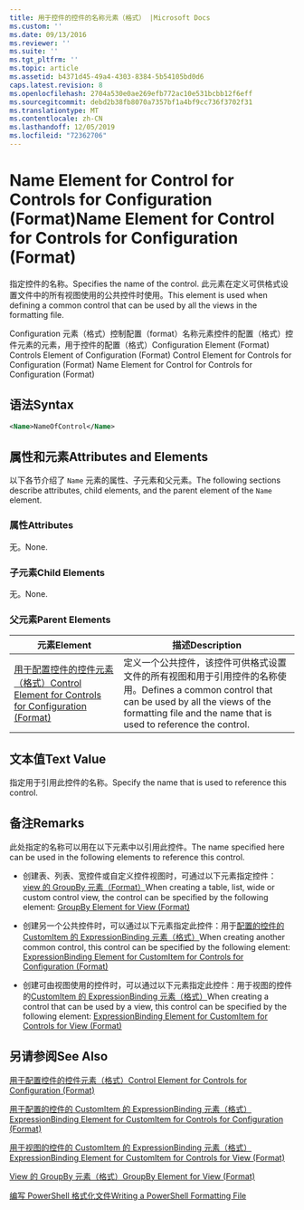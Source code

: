 ```yaml
---
title: 用于控件的控件的名称元素（格式） |Microsoft Docs
ms.custom: ''
ms.date: 09/13/2016
ms.reviewer: ''
ms.suite: ''
ms.tgt_pltfrm: ''
ms.topic: article
ms.assetid: b4371d45-49a4-4303-8384-5b54105bd0d6
caps.latest.revision: 8
ms.openlocfilehash: 2704a530e0ae269efb772ac10e531bcbb12f6eff
ms.sourcegitcommit: debd2b38fb8070a7357bf1a4bf9cc736f3702f31
ms.translationtype: MT
ms.contentlocale: zh-CN
ms.lasthandoff: 12/05/2019
ms.locfileid: "72362706"
---
```

# <a name="name-element-for-control-for-controls-for-configuration-format"></a><span data-ttu-id="9daea-102">Name Element for Control for Controls for Configuration (Format)</span><span class="sxs-lookup"><span data-stu-id="9daea-102">Name Element for Control for Controls for Configuration (Format)</span></span>

<span data-ttu-id="9daea-103">指定控件的名称。</span><span class="sxs-lookup"><span data-stu-id="9daea-103">Specifies the name of the control.</span></span> <span data-ttu-id="9daea-104">此元素在定义可供格式设置文件中的所有视图使用的公共控件时使用。</span><span class="sxs-lookup"><span data-stu-id="9daea-104">This element is used when defining a common control that can be used by all the views in the formatting file.</span></span>

<span data-ttu-id="9daea-105">Configuration 元素（格式）控制配置（format）名称元素控件的配置（格式）控件元素的元素，用于控件的配置（格式）</span><span class="sxs-lookup"><span data-stu-id="9daea-105">Configuration Element (Format) Controls Element of Configuration (Format) Control Element for Controls for Configuration (Format) Name Element for Control for Controls for Configuration (Format)</span></span>

## <a name="syntax"></a><span data-ttu-id="9daea-106">语法</span><span class="sxs-lookup"><span data-stu-id="9daea-106">Syntax</span></span>

```xml
<Name>NameOfControl</Name>

```

## <a name="attributes-and-elements"></a><span data-ttu-id="9daea-107">属性和元素</span><span class="sxs-lookup"><span data-stu-id="9daea-107">Attributes and Elements</span></span>

<span data-ttu-id="9daea-108">以下各节介绍了 `Name` 元素的属性、子元素和父元素。</span><span class="sxs-lookup"><span data-stu-id="9daea-108">The following sections describe attributes, child elements, and the parent element of the `Name` element.</span></span>

### <a name="attributes"></a><span data-ttu-id="9daea-109">属性</span><span class="sxs-lookup"><span data-stu-id="9daea-109">Attributes</span></span>

<span data-ttu-id="9daea-110">无。</span><span class="sxs-lookup"><span data-stu-id="9daea-110">None.</span></span>

### <a name="child-elements"></a><span data-ttu-id="9daea-111">子元素</span><span class="sxs-lookup"><span data-stu-id="9daea-111">Child Elements</span></span>

<span data-ttu-id="9daea-112">无。</span><span class="sxs-lookup"><span data-stu-id="9daea-112">None.</span></span>

### <a name="parent-elements"></a><span data-ttu-id="9daea-113">父元素</span><span class="sxs-lookup"><span data-stu-id="9daea-113">Parent Elements</span></span>

|<span data-ttu-id="9daea-114">元素</span><span class="sxs-lookup"><span data-stu-id="9daea-114">Element</span></span>|<span data-ttu-id="9daea-115">描述</span><span class="sxs-lookup"><span data-stu-id="9daea-115">Description</span></span>|
|-------------|-----------------|
|[<span data-ttu-id="9daea-116">用于配置控件的控件元素（格式）</span><span class="sxs-lookup"><span data-stu-id="9daea-116">Control Element for Controls for Configuration (Format)</span></span>](./control-element-for-controls-for-configuration-format.md)|<span data-ttu-id="9daea-117">定义一个公共控件，该控件可供格式设置文件的所有视图和用于引用控件的名称使用。</span><span class="sxs-lookup"><span data-stu-id="9daea-117">Defines a common control that can be used by all the views of the formatting file and the name that is used to reference the control.</span></span>|

## <a name="text-value"></a><span data-ttu-id="9daea-118">文本值</span><span class="sxs-lookup"><span data-stu-id="9daea-118">Text Value</span></span>

<span data-ttu-id="9daea-119">指定用于引用此控件的名称。</span><span class="sxs-lookup"><span data-stu-id="9daea-119">Specify the name that is used to reference this control.</span></span>

## <a name="remarks"></a><span data-ttu-id="9daea-120">备注</span><span class="sxs-lookup"><span data-stu-id="9daea-120">Remarks</span></span>

<span data-ttu-id="9daea-121">此处指定的名称可以用在以下元素中以引用此控件。</span><span class="sxs-lookup"><span data-stu-id="9daea-121">The name specified here can be used in the following elements to reference this control.</span></span>

- <span data-ttu-id="9daea-122">创建表、列表、宽控件或自定义控件视图时，可通过以下元素指定控件： [view 的 GroupBy 元素（Format）](./groupby-element-for-view-format.md)</span><span class="sxs-lookup"><span data-stu-id="9daea-122">When creating a table, list, wide or custom control view, the control can be specified by the following element: [GroupBy Element for View (Format)](./groupby-element-for-view-format.md)</span></span>

- <span data-ttu-id="9daea-123">创建另一个公共控件时，可以通过以下元素指定此控件：用于[配置的控件的 CustomItem 的 ExpressionBinding 元素（格式）](./expressionbinding-element-for-customitem-for-controls-for-configuration-format.md)</span><span class="sxs-lookup"><span data-stu-id="9daea-123">When creating another common control, this control can be specified by the following element: [ExpressionBinding Element for CustomItem for Controls for Configuration (Format)](./expressionbinding-element-for-customitem-for-controls-for-configuration-format.md)</span></span>

- <span data-ttu-id="9daea-124">创建可由视图使用的控件时，可以通过以下元素指定此控件：用于视图的控件的[CustomItem 的 ExpressionBinding 元素（格式）](./expressionbinding-element-for-customitem-for-controls-for-view-format.md)</span><span class="sxs-lookup"><span data-stu-id="9daea-124">When creating a control that can be used by a view, this control can be specified by the following element: [ExpressionBinding Element for CustomItem for Controls for View (Format)](./expressionbinding-element-for-customitem-for-controls-for-view-format.md)</span></span>

## <a name="see-also"></a><span data-ttu-id="9daea-125">另请参阅</span><span class="sxs-lookup"><span data-stu-id="9daea-125">See Also</span></span>

[<span data-ttu-id="9daea-126">用于配置控件的控件元素（格式）</span><span class="sxs-lookup"><span data-stu-id="9daea-126">Control Element for Controls for Configuration (Format)</span></span>](./control-element-for-controls-for-configuration-format.md)

[<span data-ttu-id="9daea-127">用于配置的控件的 CustomItem 的 ExpressionBinding 元素（格式）</span><span class="sxs-lookup"><span data-stu-id="9daea-127">ExpressionBinding Element for CustomItem for Controls for Configuration (Format)</span></span>](./expressionbinding-element-for-customitem-for-controls-for-configuration-format.md)

[<span data-ttu-id="9daea-128">用于视图的控件的 CustomItem 的 ExpressionBinding 元素（格式）</span><span class="sxs-lookup"><span data-stu-id="9daea-128">ExpressionBinding Element for CustomItem for Controls for View (Format)</span></span>](./expressionbinding-element-for-customitem-for-controls-for-view-format.md)

[<span data-ttu-id="9daea-129">View 的 GroupBy 元素（格式）</span><span class="sxs-lookup"><span data-stu-id="9daea-129">GroupBy Element for View (Format)</span></span>](./groupby-element-for-view-format.md)

[<span data-ttu-id="9daea-130">编写 PowerShell 格式化文件</span><span class="sxs-lookup"><span data-stu-id="9daea-130">Writing a PowerShell Formatting File</span></span>](./writing-a-powershell-formatting-file.md)
